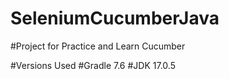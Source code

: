 # SeleniumCucumberJava
#Project for Practice and Learn Cucumber

#Versions Used
#Gradle 7.6
#JDK 17.0.5
